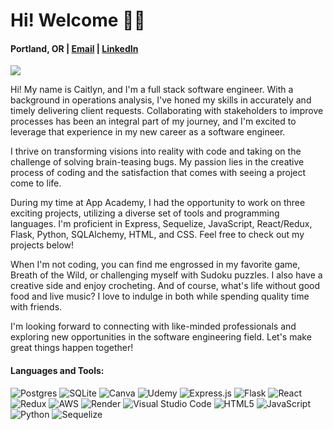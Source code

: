 # Hi! Welcome 👋🏼
#### Portland, OR | [Email](mailto:caitlynstandre@gmail.com) | [LinkedIn](https://www.linkedin.com/in/caitlyn-st-andre/)
![](https://res.cloudinary.com/djclmc80y/image/upload/v1687406143/Brown_Wood_Minimalist_Profile_LinkedIn_Banner_2_mm8ot1.png)

Hi! My name is Caitlyn, and I'm a full stack software engineer. With a background in operations analysis, I've honed my skills in accurately and timely delivering client requests. Collaborating with stakeholders to improve processes has been an integral part of my journey, and I'm excited to leverage that experience in my new career as a software engineer.

I thrive on transforming visions into reality with code and taking on the challenge of solving brain-teasing bugs. My passion lies in the creative process of coding and the satisfaction that comes with seeing a project come to life.

During my time at App Academy, I had the opportunity to work on three exciting projects, utilizing a diverse set of tools and programming languages. I'm proficient in Express, Sequelize, JavaScript, React/Redux, Flask, Python, SQLAlchemy, HTML, and CSS. Feel free to check out my projects below!

When I'm not coding, you can find me engrossed in my favorite game, Breath of the Wild, or challenging myself with Sudoku puzzles. I also have a creative side and enjoy crocheting. And of course, what's life without good food and live music? I love to indulge in both while spending quality time with friends.

I'm looking forward to connecting with like-minded professionals and exploring new opportunities in the software engineering field. Let's make great things happen together!

#### Languages and Tools:


![Postgres](https://img.shields.io/badge/postgres-%23316192.svg?style=for-the-badge&logo=postgresql&logoColor=white)
![SQLite](https://img.shields.io/badge/sqlite-%2307405e.svg?style=for-the-badge&logo=sqlite&logoColor=white)
![Canva](https://img.shields.io/badge/Canva-%2300C4CC.svg?style=for-the-badge&logo=Canva&logoColor=white)
![Udemy](https://img.shields.io/badge/Udemy-A435F0?style=for-the-badge&logo=Udemy&logoColor=white)
![Express.js](https://img.shields.io/badge/express.js-%23404d59.svg?style=for-the-badge&logo=express&logoColor=%2361DAFB)
![Flask](https://img.shields.io/badge/flask-%23000.svg?style=for-the-badge&logo=flask&logoColor=white)
![React](https://img.shields.io/badge/react-%2320232a.svg?style=for-the-badge&logo=react&logoColor=%2361DAFB)
![Redux](https://img.shields.io/badge/redux-%23593d88.svg?style=for-the-badge&logo=redux&logoColor=white)
![AWS](https://img.shields.io/badge/AWS-%23FF9900.svg?style=for-the-badge&logo=amazon-aws&logoColor=white)
![Render](https://img.shields.io/badge/Render-%46E3B7.svg?style=for-the-badge&logo=render&logoColor=white)
![Visual Studio Code](https://img.shields.io/badge/Visual%20Studio%20Code-0078d7.svg?style=for-the-badge&logo=visual-studio-code&logoColor=white)
![HTML5](https://img.shields.io/badge/html5-%23E34F26.svg?style=for-the-badge&logo=html5&logoColor=white)
![JavaScript](https://img.shields.io/badge/javascript-%23323330.svg?style=for-the-badge&logo=javascript&logoColor=%23F7DF1E)
![Python](https://img.shields.io/badge/python-3670A0?style=for-the-badge&logo=python&logoColor=ffdd54)
![Sequelize](https://img.shields.io/badge/Sequelize-52B0E7?style=for-the-badge&logo=Sequelize&logoColor=white)


<!--
**cstandre/cstandre** is a ✨ _special_ ✨ repository because its `README.md` (this file) appears on your GitHub profile.

Here are some ideas to get you started:

- 🔭 I’m currently working on ...
- 🌱 I’m currently learning ...
- 👯 I’m looking to collaborate on ...
- 🤔 I’m looking for help with ...
- 💬 Ask me about ...
- 📫 How to reach me: ...
- 😄 Pronouns: ...
- ⚡ Fun fact: ...
-->
